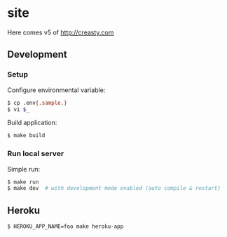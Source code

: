 site
====

Here comes v5 of http://creasty.com


Development
-----------

### Setup

Configure environmental variable:

```sh
$ cp .env{.sample,}
$ vi $_
```

Build application:

```sh
$ make build
```

### Run local server

Simple run:

```sh
$ make run
$ make dev  # with development mode enabled (auto compile & restart)
```


Heroku
------

```sh
$ HEROKU_APP_NAME=foo make heroku-app
```
